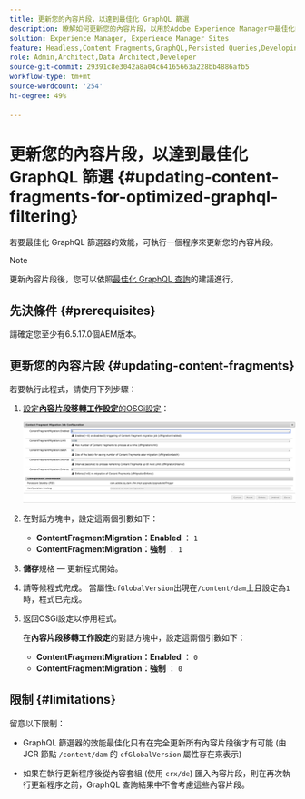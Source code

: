 ```yaml
---
title: 更新您的內容片段，以達到最佳化 GraphQL 篩選
description: 瞭解如何更新您的內容片段，以用於Adobe Experience Manager中最佳化的GraphQL篩選，以進行Headless內容傳送。
solution: Experience Manager, Experience Manager Sites
feature: Headless,Content Fragments,GraphQL,Persisted Queries,Developing
role: Admin,Architect,Data Architect,Developer
source-git-commit: 29391c8e3042a8a04c64165663a228bb4886afb5
workflow-type: tm+mt
source-wordcount: '254'
ht-degree: 49%

---
```


# 更新您的內容片段，以達到最佳化 GraphQL 篩選 {#updating-content-fragments-for-optimized-graphql-filtering}

若要最佳化 GraphQL 篩選器的效能，可執行一個程序來更新您的內容片段。

>[!NOTE]
>
>更新內容片段後，您可以依照[最佳化 GraphQL 查詢](/help/sites-developing/headless/graphql-api/graphql-optimization.md)的建議進行。

## 先決條件 {#prerequisites}

請確定您至少有6.5.17.0個AEM版本。

## 更新您的內容片段 {#updating-content-fragments}

若要執行此程式，請使用下列步驟：

1. [設定&#x200B;**內容片段移轉工作設定**&#x200B;的OSGi設定](/help/sites-deploying/configuring-osgi.md)：

   ![OSGi內容片段移轉工作設定](assets/cfm-graphql-update-01.png "OSGi內容片段移轉工作設定")

1. 在對話方塊中，設定這兩個引數如下：

   * **ContentFragmentMigration：Enabled** ： `1`
   * **ContentFragmentMigration：強制** ： `1`

1. **儲存**&#x200B;規格 — 更新程式開始。

1. 請等候程式完成。 當屬性`cfGlobalVersion`出現在`/content/dam`上且設定為`1`時，程式已完成。

1. 返回OSGi設定以停用程式。

   在&#x200B;**內容片段移轉工作設定**&#x200B;的對話方塊中，設定這兩個引數如下：

   * **ContentFragmentMigration：Enabled** ： `0`
   * **ContentFragmentMigration：強制** ： `0`

## 限制 {#limitations}

留意以下限制：

* GraphQL 篩選器的效能最佳化只有在完全更新所有內容片段後才有可能 (由 JCR 節點 `/content/dam` 的 `cfGlobalVersion` 屬性存在來表示)

* 如果在執行更新程序後從內容套組 (使用 `crx/de`) 匯入內容片段，則在再次執行更新程序之前，GraphQL 查詢結果中不會考慮這些內容片段。
